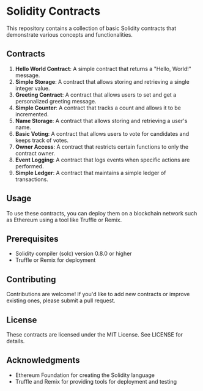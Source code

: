 # Solidity Contracts

This repository contains a collection of basic Solidity contracts that demonstrate various concepts and functionalities.

## Contracts

1. **Hello World Contract**: A simple contract that returns a "Hello, World!" message.
2. **Simple Storage**: A contract that allows storing and retrieving a single integer value.
3. **Greeting Contract**: A contract that allows users to set and get a personalized greeting message.
4. **Simple Counter**: A contract that tracks a count and allows it to be incremented.
5. **Name Storage**: A contract that allows storing and retrieving a user's name.
6. **Basic Voting**: A contract that allows users to vote for candidates and keeps track of votes.
7. **Owner Access**: A contract that restricts certain functions to only the contract owner.
8. **Event Logging**: A contract that logs events when specific actions are performed.
9. **Simple Ledger**: A contract that maintains a simple ledger of transactions.

## Usage

To use these contracts, you can deploy them on a blockchain network such as Ethereum using a tool like Truffle or Remix.

## Prerequisites

* Solidity compiler (solc) version 0.8.0 or higher
* Truffle or Remix for deployment

## Contributing

Contributions are welcome! If you'd like to add new contracts or improve existing ones, please submit a pull request.

## License

These contracts are licensed under the MIT License. See LICENSE for details.

## Acknowledgments

* Ethereum Foundation for creating the Solidity language
* Truffle and Remix for providing tools for deployment and testing
